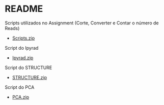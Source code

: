 # README

Scripts utilizados no Assignment (Corte, Converter e Contar o número de Reads)

- [Scripts.zip](https://github.com/AfonsoVaz1/Assignment2/files/11919589/Scripts.zip)

Script do Ipyrad

- [Ipyrad.zip](https://github.com/AfonsoVaz1/Assignment2/files/11919573/Ipyrad.zip)

Script do STRUCTURE

- [STRUCTURE.zip](https://github.com/AfonsoVaz1/Assignment2/files/11919668/STRUCTURE.zip)

Script do PCA

- [PCA.zip](https://github.com/AfonsoVaz1/Assignment2/files/11919677/PCA.zip)


